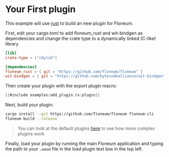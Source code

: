 # Your First plugin

This example will use [rust](https://www.rust-lang.org/) to build an new plugin for Floneum.

First, edit your cargo.toml to add floneum_rust and wit-bindgen as dependencies and change the crate type to a dynamically linked (C-like) library

```toml
[lib]
crate-type = ["cdylib"]

[dependencies]
floneum_rust = { git = "https://github.com/floneum/floneum" }
wit-bindgen = { git = "https://github.com/bytecodealliance/wit-bindgen", rev = "285f0c6ad5da3d6cd8ef2e0635df51f229d6578f" }
```

Then create your plugin with the export plugin macro:
```rust
{{#include examples/add_plugin.rs:plugin}}
```

Next, build your plugin:
```sh
cargo install --git https://github.com/floneum/floneum floneum-cli
floneum build --release
```

> You can look at the default plugins [here](https://github.com/floneum/floneum/tree/main/floneum/plugins) to see how more complex plugins work

Finally, load your plugin by running the main Floneum application and typing the path to your `.wasm` file in the load plugin text box in the top left.
